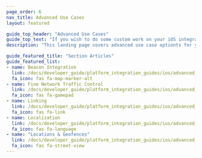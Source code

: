 ```yaml
---
page_order: 6
nav_title: Advanced Use Cases
layout: featured

guide_top_header: "Advanced Use Cases"
guide_top_text: "If you wish to do some custom work on your iOS integration, look no further!"
description: "This landing page covers advanced use case optionts for your iOS integration."

guide_featured_title: "Section Articles"
guide_featured_list:
- name: Beacon Integration
  link: /docs/developer_guide/platform_integration_guides/ios/advanced_use_cases/beacon_integration/
  fa_icon: fas fa-map-marker-alt
- name: Fine Network Traffic Control
  link: /docs/developer_guide/platform_integration_guides/ios/advanced_use_cases/fine_network_traffic_control/
  fa_icon: fas fa-gamepad
- name: Linking
  link: /docs/developer_guide/platform_integration_guides/ios/advanced_use_cases/linking/
  fa_icon: fas fa-link
- name: Localization
  link: /docs/developer_guide/platform_integration_guides/ios/advanced_use_cases/localization/
  fa_icon: fas fa-language
- name: "Locations & Geofences"
  link: /docs/developer_guide/platform_integration_guides/ios/advanced_use_cases/locations_and_geofences/
  fa_icon: fas fa-street-view
---
```

<br>
